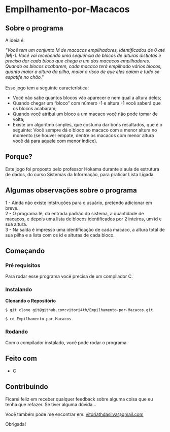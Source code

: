 # Empilhamento-por-Macacos

## Sobre o programa

A ideia é:

_"Você tem um conjunto M de macacos empilhadores, identificados de 0 até |M|-1. Você vai
recebendo uma sequência de blocos de alturas distintas e precisa dar cada bloco que
chega a um dos macacos empilhadores. Quando os blocos acabarem, cada macaco terá
empilhado vários blocos, quanto maior a altura da pilha, maior o risco de que eles caiam e
tudo se espatife no chão."_   
<br/>Esse jogo tem a seguinte característica:
- Você não sabe quantos blocos vão aparecer e nem qual a altura deles;
- Quando chegar um “bloco” com número -1 e altura -1 você saberá que os blocos
acabaram;
- Quando você atribui um bloco a um macaco você não pode tomar de volta;
- Existe um algoritmo simples, que costuma dar bons resultados, que é o seguinte:
Você sempre dá o bloco ao macaco com a menor altura no momento (se houver
empate, dentre os macacos com menor altura você dá para aquele com menor
índice).

## Porque?

Este jogo foi proposto pelo professor Hokama durante a aula de estrutura de dados, do curso Sistemas da Informação, para praticar Lista Ligada. 

## Algumas observações sobre o programa
1 - Ainda não existe intstruções para o usuário, pretendo adicionar em breve.
<br/>2 - O programa lê, da entrada padrão do sistema, a quantidade de macacos, e
depois uma lista de blocos identificados por 2 inteiros, um id e sua altura.
<br/>3 - Na saída é impresso uma identificação de cada macaco, a altura total de sua pilha
e a lista com os id e alturas de cada bloco. 

## Começando

### Pré requisitos

Para rodar esse programa você precisa de um compilador C.

### Instalando

**Clonando o Repositório**

```
$ git clone git@github.com:vitori4th/Empilhamento-por-Macacos.git

$ cd Empilhamento-por-Macacos
```

### Rodando

Com o compilador instalado, você pode rodar o programa.

## Feito com

- C

## Contribuindo

Ficarei feliz em receber qualquer feedback sobre alguma coisa que eu tenha que refazer. Se tiver alguma dúvida...

Você também pode me encontrar em: vitoriathdasilva@gmail.com

Obrigada!
